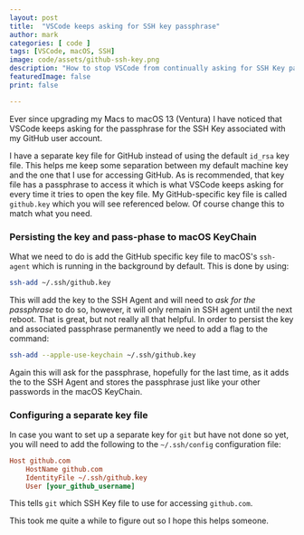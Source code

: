 ```yaml
---
layout: post
title:  "VSCode keeps asking for SSH key passphrase"
author: mark
categories: [ code ]
tags: [VSCode, macOS, SSH]
image: code/assets/github-ssh-key.png
description: "How to stop VSCode from continually asking for SSH Key passphrase on macOS Ventura"
featuredImage: false
print: false

---
```


Ever since upgrading my Macs to macOS 13 (Ventura) I have noticed that VSCode keeps asking for the passphrase for the SSH Key associated with my GitHub user account.

I have a separate key file for GitHub instead of using the default `id_rsa` key file. This helps me keep some separation between my default machine key and the one that I use for accessing GitHub. As is recommended, that key file has a passphrase to access it which is what VSCode keeps asking for every time it tries to open the key file.  My GitHub-specific key file is called `github.key` which you will see referenced below. Of course change this to match what you need.

### Persisting the key and pass-phase to macOS KeyChain

What we need to do is add the GitHub specific key file to macOS's `ssh-agent` which is running in the background by default. This is done by using:

```sh
ssh-add ~/.ssh/github.key 
```

This will add the key to the SSH Agent and will need to _ask for the passphrase_ to do so,  however, it will only remain in SSH agent until the next reboot.  That is great, but not really all that helpful.  In order to persist the key and associated passphrase permanently we need to add a flag to the command:

```sh
ssh-add --apple-use-keychain ~/.ssh/github.key 
```

Again this will ask for the passphrase, hopefully for the last time, as it adds the to the SSH Agent and stores the passphrase just like your other passwords in the macOS KeyChain.

### Configuring a separate key file

In case you want to set up a separate key for `git` but have not done so yet, you will need to add the following to the `~/.ssh/config` configuration file:

```ini
Host github.com
	HostName github.com
	IdentityFile ~/.ssh/github.key
	User [your_github_username]
```

This tells `git` which SSH Key file to use for accessing `github.com`.

This took me quite a while to figure out so I hope this helps someone.
